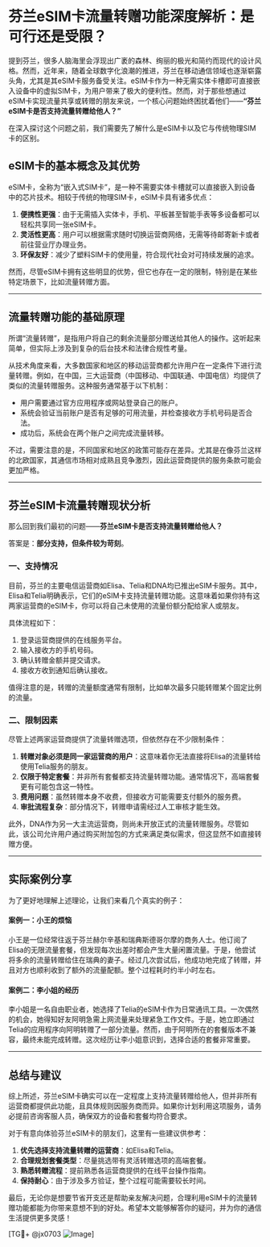 # 芬兰eSIM卡流量转赠功能深度解析：是可行还是受限？

提到芬兰，很多人脑海里会浮现出广袤的森林、绚丽的极光和简约而现代的设计风格。然而，近年来，随着全球数字化浪潮的推进，芬兰在移动通信领域也逐渐崭露头角，尤其是其eSIM卡服务备受关注。eSIM卡作为一种无需实体卡槽即可直接嵌入设备中的虚拟SIM卡，为用户带来了极大的便利性。然而，对于那些想通过eSIM卡实现流量共享或转赠的朋友来说，一个核心问题始终困扰着他们——**“芬兰eSIM卡是否支持流量转赠给他人？”**

在深入探讨这个问题之前，我们需要先了解什么是eSIM卡以及它与传统物理SIM卡的区别。

## eSIM卡的基本概念及其优势

eSIM卡，全称为“嵌入式SIM卡”，是一种不需要实体卡槽就可以直接嵌入到设备中的芯片技术。相较于传统的物理SIM卡，eSIM卡具有诸多优点：

1. **便携性更强**：由于无需插入实体卡，手机、平板甚至智能手表等多设备都可以轻松共享同一张eSIM卡。
2. **灵活性更高**：用户可以根据需求随时切换运营商网络，无需等待邮寄新卡或者前往营业厅办理业务。
3. **环保友好**：减少了塑料SIM卡的使用量，符合现代社会对可持续发展的追求。

然而，尽管eSIM卡拥有这些明显的优势，但它也存在一定的限制，特别是在某些特定场景下，比如流量转赠方面。

---

## 流量转赠功能的基础原理

所谓“流量转赠”，是指用户将自己的剩余流量部分赠送给其他人的操作。这听起来简单，但实际上涉及到复杂的后台技术和法律合规性考量。

从技术角度来看，大多数国家和地区的移动运营商都允许用户在一定条件下进行流量转赠。例如，在中国，三大运营商（中国移动、中国联通、中国电信）均提供了类似的流量转赠服务。这种服务通常基于以下机制：

- 用户需要通过官方应用程序或网站登录自己的账户。
- 系统会验证当前账户是否有足够的可用流量，并检查接收方手机号码是否合法。
- 成功后，系统会在两个账户之间完成流量转移。

不过，需要注意的是，不同国家和地区的政策可能存在差异。尤其是在像芬兰这样的北欧国家，其通信市场相对成熟且竞争激烈，因此运营商提供的服务条款可能会更加严格。

---

## 芬兰eSIM卡流量转赠现状分析

那么回到我们最初的问题——**芬兰eSIM卡是否支持流量转赠给他人？**

答案是：**部分支持，但条件较为苛刻**。

### 一、支持情况
目前，芬兰的主要电信运营商如Elisa、Telia和DNA均已推出eSIM卡服务。其中，Elisa和Telia明确表示，它们的eSIM卡支持流量转赠功能。这意味着如果你持有这两家运营商的eSIM卡，你可以将自己未使用的流量份额分配给家人或朋友。

具体流程如下：
1. 登录运营商提供的在线服务平台。
2. 输入接收方的手机号码。
3. 确认转赠金额并提交请求。
4. 接收方收到通知后确认接收。

值得注意的是，转赠的流量额度通常有限制，比如单次最多只能转赠某个固定比例的流量。

### 二、限制因素
尽管上述两家运营商提供了流量转赠选项，但依然存在不少限制条件：

1. **转赠对象必须是同一家运营商的用户**：这意味着你无法直接将Elisa的流量转给使用Telia服务的朋友。
2. **仅限于特定套餐**：并非所有套餐都支持流量转赠功能。通常情况下，高端套餐更有可能包含这一特性。
3. **费用问题**：虽然转赠本身不收费，但接收方可能需要支付额外的服务费。
4. **审批流程复杂**：部分情况下，转赠申请需经过人工审核才能生效。

此外，DNA作为另一大主流运营商，则尚未开放正式的流量转赠服务。尽管如此，该公司允许用户通过购买附加包的方式来满足类似需求，但这显然不如直接转赠方便。

---

## 实际案例分享

为了更好地理解上述理论，让我们来看几个真实的例子：

#### 案例一：小王的烦恼
小王是一位经常往返于芬兰赫尔辛基和瑞典斯德哥尔摩的商务人士。他订阅了Elisa的无限流量套餐，但发现每次出差时都会产生大量闲置流量。于是，他尝试将多余的流量转赠给住在瑞典的妻子。经过几次尝试后，他成功地完成了转赠，并且对方也顺利收到了额外的流量配额。整个过程耗时约半小时左右。

#### 案例二：李小姐的经历
李小姐是一名自由职业者，她选择了Telia的eSIM卡作为日常通讯工具。一次偶然的机会，她得知好友阿明急需上网流量来处理紧急工作文件。于是，她立即通过Telia的应用程序向阿明转赠了一部分流量。然而，由于阿明所在的套餐版本不兼容，最终未能完成转赠。这次经历让李小姐意识到，选择合适的套餐非常重要。

---

## 总结与建议

综上所述，芬兰eSIM卡确实可以在一定程度上支持流量转赠给他人，但并非所有运营商都提供此功能，且具体规则因服务商而异。如果你计划利用这项服务，请务必提前咨询客服人员，确保双方的设备和套餐均符合要求。

对于有意向体验芬兰eSIM卡的朋友们，这里有一些建议供参考：

1. **优先选择支持流量转赠的运营商**：如Elisa和Telia。
2. **合理规划套餐类型**：尽量挑选带有灵活转赠选项的高端套餐。
3. **熟悉转赠流程**：提前熟悉各运营商提供的在线平台操作指南。
4. **保持耐心**：由于涉及多方验证，整个过程可能需要较长时间。

最后，无论你是想要节省开支还是帮助亲友解决问题，合理利用eSIM卡的流量转赠功能都能为你带来意想不到的好处。希望本文能够解答你的疑问，并为你的通信生活提供更多灵感！

[TG💪+ @jx0703 ![Image](https://github.com/user-attachments/assets/dbca1d08-cadb-493c-b0ec-ad6f7a83f270)]
